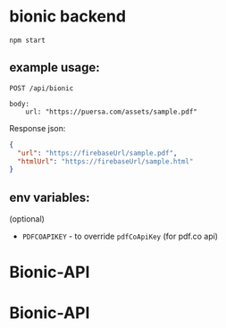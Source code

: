 # bionic backend

```
npm start
```

## example usage:

```
POST /api/bionic

body:
    url: "https://puersa.com/assets/sample.pdf"
```

Response json:

```json
{
  "url": "https://firebaseUrl/sample.pdf",
  "htmlUrl": "https://firebaseUrl/sample.html"
}
```

## env variables:

(optional)

- `PDFCOAPIKEY` - to override `pdfCoApiKey` (for pdf.co api)
# Bionic-API
# Bionic-API
